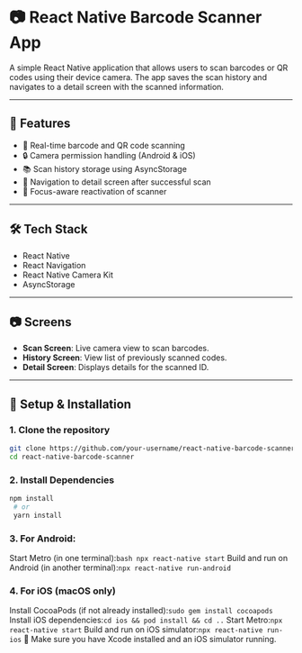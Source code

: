 # 📷 React Native Barcode Scanner App

A simple React Native application that allows users to scan barcodes or QR codes using their device camera. The app saves the scan history and navigates to a detail screen with the scanned information.

---

## 🚀 Features

- 📸 Real-time barcode and QR code scanning
- 🔒 Camera permission handling (Android & iOS)
- 📚 Scan history storage using AsyncStorage
- 🧭 Navigation to detail screen after successful scan
- 🧠 Focus-aware reactivation of scanner

---

## 🛠️ Tech Stack

- React Native
- React Navigation
- React Native Camera Kit
- AsyncStorage

---

## 📷 Screens

- **Scan Screen**: Live camera view to scan barcodes.
- **History Screen**: View list of previously scanned codes.
- **Detail Screen**: Displays details for the scanned ID.

---

## 🧪 Setup & Installation
### 1. Clone the repository

```bash
git clone https://github.com/your-username/react-native-barcode-scanner.git
cd react-native-barcode-scanner
```
### 2. Install Dependencies
   ```bash
   npm install
    # or
    yarn install
   
   ```
### 3. For Android:
   Start Metro (in one terminal):```bash npx react-native start```
   Build and run on Android (in another terminal):```npx react-native run-android```

   
### 4. For iOS (macOS only)
   Install CocoaPods (if not already installed):```sudo gem install cocoapods```
   Install iOS dependencies:```cd ios && pod install && cd ..```
  Start Metro:```npx react-native start```
  Build and run on iOS simulator:```npx react-native run-ios```
📌 Make sure you have Xcode installed and an iOS simulator running.


